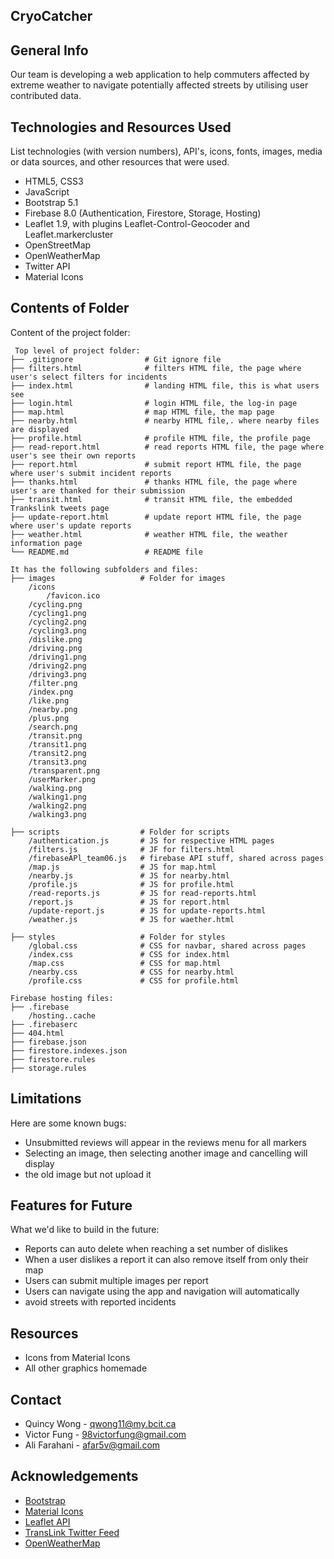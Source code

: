 ## CryoCatcher

## General Info
Our team is developing a web application to help commuters affected by extreme weather to navigate potentially affected streets by utilising user contributed data.
	
## Technologies and Resources Used
List technologies (with version numbers), API's, icons, fonts, images, media or data sources, and other resources that were used.
* HTML5, CSS3
* JavaScript
* Bootstrap 5.1
* Firebase 8.0 (Authentication, Firestore, Storage, Hosting)
* Leaflet 1.9, with plugins Leaflet-Control-Geocoder and Leaflet.markercluster
* OpenStreetMap
* OpenWeatherMap
* Twitter API
* Material Icons

## Contents of Folder 
Content of the project folder:

```
 Top level of project folder: 
├── .gitignore                # Git ignore file
├── filters.html              # filters HTML file, the page where user's select filters for incidents
├── index.html                # landing HTML file, this is what users see
├── login.html                # login HTML file, the log-in page
├── map.html                  # map HTML file, the map page
├── nearby.html               # nearby HTML file,. where nearby files are displayed
├── profile.html              # profile HTML file, the profile page
├── read-report.html          # read reports HTML file, the page where user's see their own reports
├── report.html               # submit report HTML file, the page where user's submit incident reports 
├── thanks.html               # thanks HTML file, the page where user's are thanked for their submission
├── transit.html              # transit HTML file, the embedded Trankslink tweets page
├── update-report.html        # update report HTML file, the page where user's update reports
├── weather.html              # weather HTML file, the weather information page
└── README.md                 # README file

It has the following subfolders and files:
├── images                   # Folder for images
    /icons
        /favicon.ico    
    /cycling.png
    /cycling1.png
    /cycling2.png
    /cycling3.png
    /dislike.png
    /driving.png
    /driving1.png
    /driving2.png
    /driving3.png
    /filter.png
    /index.png
    /like.png
    /nearby.png
    /plus.png
    /search.png
    /transit.png
    /transit1.png
    /transit2.png
    /transit3.png
    /transparent.png
    /userMarker.png
    /walking.png
    /walking1.png
    /walking2.png
    /walking3.png

├── scripts                  # Folder for scripts
    /authentication.js       # JS for respective HTML pages
    /filters.js              # JF for filters.html
    /firebaseAPl_team06.js   # firebase API stuff, shared across pages
    /map.js                  # JS for map.html  
    /nearby.js               # JS for nearby.html  
    /profile.js              # JS for profile.html             
    /read-reports.js         # JS for read-reports.html
    /report.js               # JS for report.html
    /update-report.js        # JS for update-reports.html
    /weather.js              # JS for waether.html

├── styles                   # Folder for styles
    /global.css              # CSS for navbar, shared across pages
    /index.css               # CSS for index.html
    /map.css                 # CSS for map.html
    /nearby.css              # CSS for nearby.html
    /profile.css             # CSS for profile.html

Firebase hosting files: 
├── .firebase
	/hosting..cache
├── .firebaserc
├── 404.html
├── firebase.json
├── firestore.indexes.json
├── firestore.rules
├── storage.rules

```
## Limitations
Here are some known bugs:
* Unsubmitted reviews will appear in the reviews menu for all markers
* Selecting an image, then selecting another image and cancelling will display
*   the old image but not upload it

## Features for Future
What we'd like to build in the future:
* Reports can auto delete when reaching a set number of dislikes
*   When a user dislikes a report it can also remove itself from only their map
* Users can submit multiple images per report
* Users can navigate using the app and navigation will automatically
*   avoid streets with reported incidents
	
## Resources
* Icons from Material Icons
* All other graphics homemade

## Contact
* Quincy Wong - qwong11@my.bcit.ca
* Victor Fung - 98victorfung@gmail.com
* Ali Farahani - afar5v@gmail.com

## Acknowledgements
* <a href="https://getbootstrap.com/">Bootstrap</a>
* <a href="https://fonts.google.com/icons">Material Icons</a>
* <a href="https://leafletjs.com/">Leaflet API</a>
* <a href="https://twitter.com/TransLink">TransLink Twitter Feed</a>
* <a href="https://home.openweathermap.org">OpenWeatherMap</a>

